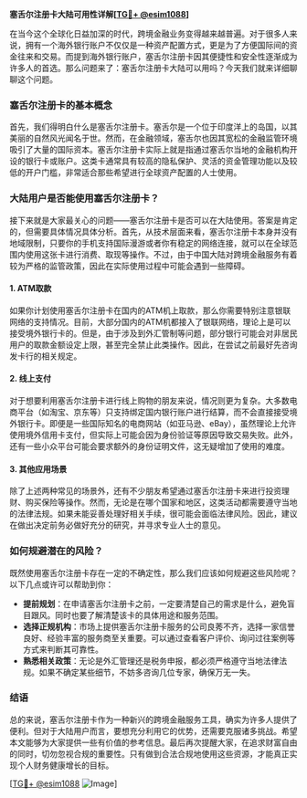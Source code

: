 **塞舌尔注册卡大陆可用性详解[[TG💪+ @esim1088](https://t.me/s/esim1088)]**

在当今这个全球化日益加深的时代，跨境金融业务变得越来越普遍。对于很多人来说，拥有一个海外银行账户不仅仅是一种资产配置方式，更是为了方便国际间的资金往来和交易。而提到海外银行账户，塞舌尔注册卡因其便捷性和安全性逐渐成为许多人的首选。那么问题来了：塞舌尔注册卡大陆可以用吗？今天我们就来详细聊聊这个问题。

### 塞舌尔注册卡的基本概念

首先，我们得明白什么是塞舌尔注册卡。塞舌尔是一个位于印度洋上的岛国，以其美丽的自然风光闻名于世。然而，在金融领域，塞舌尔也因其宽松的金融监管环境吸引了大量的国际资本。塞舌尔注册卡实际上就是指通过塞舌尔当地的金融机构开设的银行卡或账户。这类卡通常具有较高的隐私保护、灵活的资金管理功能以及较低的开户门槛，非常适合那些希望进行全球资产配置的人士使用。

### 大陆用户是否能使用塞舌尔注册卡？

接下来就是大家最关心的问题——塞舌尔注册卡是否可以在大陆使用。答案是肯定的，但需要具体情况具体分析。首先，从技术层面来看，塞舌尔注册卡本身并没有地域限制，只要你的手机支持国际漫游或者你有稳定的网络连接，就可以在全球范围内使用这张卡进行消费、取现等操作。不过，由于中国大陆对跨境金融服务有着较为严格的监管政策，因此在实际使用过程中可能会遇到一些障碍。

#### 1. **ATM取款**
如果你计划使用塞舌尔注册卡在国内的ATM机上取款，那么你需要特别注意银联网络的支持情况。目前，大部分国内的ATM机都接入了银联网络，理论上是可以接受境外银行卡的。但是，由于涉及到外汇管制等问题，部分银行可能会对非居民用户的取款金额设定上限，甚至完全禁止此类操作。因此，在尝试之前最好先咨询发卡行的相关规定。

#### 2. **线上支付**
对于想要利用塞舌尔注册卡进行线上购物的朋友来说，情况则更为复杂。大多数电商平台（如淘宝、京东等）只支持绑定国内银行账户进行结算，而不会直接接受境外银行卡。即便是一些国际知名的电商网站（如亚马逊、eBay），虽然理论上允许使用境外信用卡支付，但实际上可能会因为身份验证等原因导致交易失败。此外，还有一些小众平台可能会要求额外的身份证明文件，这无疑增加了使用的难度。

#### 3. **其他应用场景**
除了上述两种常见的场景外，还有不少朋友希望通过塞舌尔注册卡来进行投资理财、购买保险等操作。然而，无论是在哪个国家和地区，这类活动都需要遵守当地的法律法规。如果未能妥善处理好相关手续，很可能会面临法律风险。因此，建议在做出决定前务必做好充分的研究，并寻求专业人士的意见。

### 如何规避潜在的风险？

既然使用塞舌尔注册卡存在一定的不确定性，那么我们应该如何规避这些风险呢？以下几点或许可以帮助到你：

- **提前规划**：在申请塞舌尔注册卡之前，一定要清楚自己的需求是什么，避免盲目跟风。同时也要了解清楚该卡的具体用途和服务范围。
- **选择正规机构**：市场上提供塞舌尔注册卡服务的公司良莠不齐，选择一家信誉良好、经验丰富的服务商至关重要。可以通过查看客户评价、询问过往案例等方式来判断其可靠性。
- **熟悉相关政策**：无论是外汇管理还是税务申报，都必须严格遵守当地法律法规。如果不确定某些细节，不妨多咨询几位专家，确保万无一失。

### 结语

总的来说，塞舌尔注册卡作为一种新兴的跨境金融服务工具，确实为许多人提供了便利。但对于大陆用户而言，要想充分利用它的优势，还需要克服诸多挑战。希望本文能够为大家提供一些有价值的参考信息。最后再次提醒大家，在追求财富自由的同时，切勿忽视合规的重要性。只有做到合法合规地使用这些资源，才能真正实现个人财务健康增长的目标。

[[TG💪+ @esim1088](https://t.me/s/esim1088) ![Image](https://i.postimg.cc/4NQfJmqS/Snipaste-2025-05-13-00-14-12.png)]